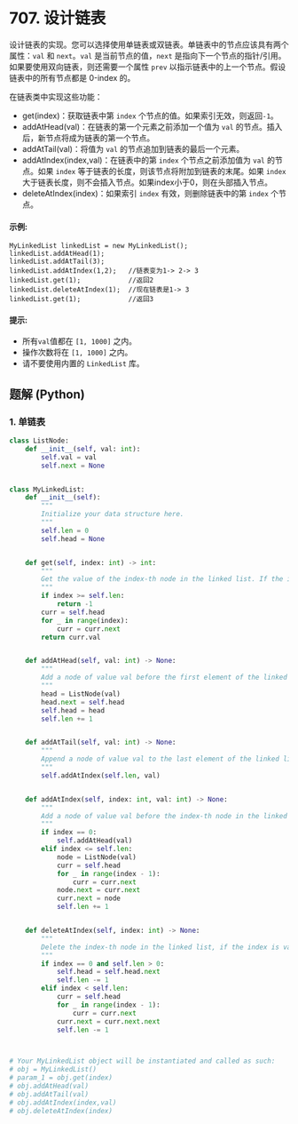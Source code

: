 # 707. 设计链表
设计链表的实现。您可以选择使用单链表或双链表。单链表中的节点应该具有两个属性：```val``` 和 ```next```。```val``` 是当前节点的值，```next``` 是指向下一个节点的指针/引用。如果要使用双向链表，则还需要一个属性 ```prev``` 以指示链表中的上一个节点。假设链表中的所有节点都是 0-index 的。

在链表类中实现这些功能：
* get(index)：获取链表中第 ```index``` 个节点的值。如果索引无效，则返回```-1```。
* addAtHead(val)：在链表的第一个元素之前添加一个值为 ```val``` 的节点。插入后，新节点将成为链表的第一个节点。
* addAtTail(val)：将值为 ```val``` 的节点追加到链表的最后一个元素。
* addAtIndex(index,val)：在链表中的第 ```index``` 个节点之前添加值为 ```val```  的节点。如果 ```index``` 等于链表的长度，则该节点将附加到链表的末尾。如果 ```index``` 大于链表长度，则不会插入节点。如果index小于0，则在头部插入节点。
* deleteAtIndex(index)：如果索引 ```index``` 有效，则删除链表中的第 ```index``` 个节点。

#### 示例:
```
MyLinkedList linkedList = new MyLinkedList();
linkedList.addAtHead(1);
linkedList.addAtTail(3);
linkedList.addAtIndex(1,2);   //链表变为1-> 2-> 3
linkedList.get(1);            //返回2
linkedList.deleteAtIndex(1);  //现在链表是1-> 3
linkedList.get(1);            //返回3
```

#### 提示:
* 所有```val```值都在 ```[1, 1000]``` 之内。
* 操作次数将在  ```[1, 1000]``` 之内。
* 请不要使用内置的 ```LinkedList``` 库。

## 题解 (Python)

### 1. 单链表
```Python
class ListNode:
    def __init__(self, val: int):
        self.val = val
        self.next = None


class MyLinkedList:
    def __init__(self):
        """
        Initialize your data structure here.
        """
        self.len = 0
        self.head = None


    def get(self, index: int) -> int:
        """
        Get the value of the index-th node in the linked list. If the index is invalid, return -1.
        """
        if index >= self.len:
            return -1
        curr = self.head
        for _ in range(index):
            curr = curr.next
        return curr.val


    def addAtHead(self, val: int) -> None:
        """
        Add a node of value val before the first element of the linked list. After the insertion, the new node will be the first node of the linked list.
        """
        head = ListNode(val)
        head.next = self.head
        self.head = head
        self.len += 1


    def addAtTail(self, val: int) -> None:
        """
        Append a node of value val to the last element of the linked list.
        """
        self.addAtIndex(self.len, val)


    def addAtIndex(self, index: int, val: int) -> None:
        """
        Add a node of value val before the index-th node in the linked list. If index equals to the length of linked list, the node will be appended to the end of linked list. If index is greater than the length, the node will not be inserted.
        """
        if index == 0:
            self.addAtHead(val)
        elif index <= self.len:
            node = ListNode(val)
            curr = self.head
            for _ in range(index - 1):
                curr = curr.next
            node.next = curr.next
            curr.next = node
            self.len += 1


    def deleteAtIndex(self, index: int) -> None:
        """
        Delete the index-th node in the linked list, if the index is valid.
        """
        if index == 0 and self.len > 0:
            self.head = self.head.next
            self.len -= 1
        elif index < self.len:
            curr = self.head
            for _ in range(index - 1):
                curr = curr.next
            curr.next = curr.next.next
            self.len -= 1



# Your MyLinkedList object will be instantiated and called as such:
# obj = MyLinkedList()
# param_1 = obj.get(index)
# obj.addAtHead(val)
# obj.addAtTail(val)
# obj.addAtIndex(index,val)
# obj.deleteAtIndex(index)
```
